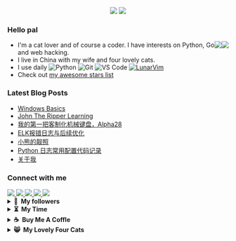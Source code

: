 <!-- visitor counter -->
<p align="center"> 
  <img src="https://media.giphy.com/media/hvRJCLFzcasrR4ia7z/giphy.gif" width="25px">
  <img src="https://profile-counter.glitch.me/JackTheMico/count.svg" />
</p>

### Hello pal 
<div>
  <div>
    <img align="right" src="https://github-readme-stats.vercel.app/api/top-langs/?username=JackTheMico&layout=compact&theme=radical"/>
  </div>
  <div>
    <img align="right" src="https://github-readme-stats.vercel.app/api?username=JackTheMico&show_icons=true&theme=radical"/>
  </div>
</div>

- I'm a cat lover and of course a coder. I have interests on Python, Go and web hacking. 
- I live in China with my wife and four lovely cats.
- I use daily
![Python](https://img.shields.io/badge/-Python-8fcfd1?style=plastic&logo=Python)
![Git](https://img.shields.io/badge/-Git-black?style=plastic&logo=git)
![VS Code](https://img.shields.io/badge/-VS%20Code-007ACC?style=plastic&logo=visual-studio-code)
[![LunarVim](https://img.shields.io/badge/-LunarVim-purple)](https://www.lunarvim.org/)
- Check out [my awesome stars list](./starred.md)

### Latest Blog Posts
<!-- BLOG-POST-LIST:START -->
- [Windows Basics](https://JackTheMico.github.io/posts/windows-hacking/)
- [John The Ripper Learning](https://JackTheMico.github.io/posts/john/)
- [我的第一把客制化机械键盘，Alpha28](https://JackTheMico.github.io/posts/alpha28/)
- [ELK报错日志与后续优化](https://JackTheMico.github.io/posts/elk%E6%8A%A5%E9%94%99%E6%97%A5%E5%BF%97%E4%B8%8E%E5%90%8E%E7%BB%AD%E4%BC%98%E5%8C%96/)
- [小熊的靓照](https://JackTheMico.github.io/posts/xnxs/)
- [Python 日志常用配置代码记录](https://JackTheMico.github.io/posts/python-logging/)
- [关于我](https://JackTheMico.github.io/about/desc/)
<!-- BLOG-POST-LIST:END -->

### Connect with me 
<a href="https://www.facebook.com/profile.php?id=100080067140304">
  <img src="https://camo.githubusercontent.com/8f245234577766478eaf3ee72b0615e99bb9ef3eaa56e1c37f75692811181d5c/68747470733a2f2f6564656e742e6769746875622e696f2f537570657254696e7949636f6e732f696d616765732f7376672f66616365626f6f6b2e737667" width="4%"/>
</a>

<a href="https://twitter.com/JokerDFunny">
  <img src="https://camo.githubusercontent.com/35b0b8bfbd8840f35607fb56ad0a139047fd5d6e09ceb060c5c6f0a5abd1044c/68747470733a2f2f6564656e742e6769746875622e696f2f537570657254696e7949636f6e732f696d616765732f7376672f747769747465722e737667" width="4%"/>
</a>

<a href="mailto:dlwxxxdlw@gmail.com">
  <img src="https://camo.githubusercontent.com/4a3dd8d10a27c272fd04b2ce8ed1a130606f95ea6a76b5e19ce8b642faa18c27/68747470733a2f2f6564656e742e6769746875622e696f2f537570657254696e7949636f6e732f696d616765732f7376672f676d61696c2e737667" width="4%"/>
</a>
<a href="Joke Funny#4079">
  <img src="https://camo.githubusercontent.com/79fcdc7c43f1a1d7c175827976ffee8177814a016fb1b9578ff70f1aef759578/68747470733a2f2f6564656e742e6769746875622e696f2f537570657254696e7949636f6e732f696d616765732f7376672f646973636f72642e737667" width=4% />
</a>
<a href="https://t.me/JokeDFunny">
  <img src="https://camo.githubusercontent.com/f4b401dd7cd9b7840fd31acafd49e151a80e4c9600bf219934461b96dd98e013/68747470733a2f2f6564656e742e6769746875622e696f2f537570657254696e7949636f6e732f696d616765732f7376672f74656c656772616d2e737667" width=4% />
</a>
</br>


<details>
  <summary><b>🤗&nbsp;&nbsp;My&nbsp;followers</b></summary>
<!--START_SECTION:top-followers-->
<table>
  <tr>
    <td align="center">
      <a href="https://github.com/plh97">
        <img src="https://avatars2.githubusercontent.com/u/14355994" width="100px;" alt="plh97"/>
      </a>
      <br />
      <a href="https://github.com/plh97">plh</a>
    </td>
    <td align="center">
      <a href="https://github.com/mishin">
        <img src="https://avatars2.githubusercontent.com/u/2354218" width="100px;" alt="mishin"/>
      </a>
      <br />
      <a href="https://github.com/mishin">Nikolay Mishin</a>
    </td>
    <td align="center">
      <a href="https://github.com/linzo21">
        <img src="https://avatars2.githubusercontent.com/u/77612783" width="100px;" alt="linzo21"/>
      </a>
      <br />
      <a href="https://github.com/linzo21">linzo21</a>
    </td>
    <td align="center">
      <a href="https://github.com/RuixiangS">
        <img src="https://avatars2.githubusercontent.com/u/29591339" width="100px;" alt="RuixiangS"/>
      </a>
      <br />
      <a href="https://github.com/RuixiangS">lumir</a>
    </td>
    <td align="center">
      <a href="https://github.com/684201zan">
        <img src="https://avatars2.githubusercontent.com/u/21252908" width="100px;" alt="684201zan"/>
      </a>
      <br />
      <a href="https://github.com/684201zan">奔走的小毛驴</a>
    </td>
    <td align="center">
      <a href="https://github.com/chance395">
        <img src="https://avatars2.githubusercontent.com/u/19421270" width="100px;" alt="chance395"/>
      </a>
      <br />
      <a href="https://github.com/chance395">liang.li</a>
    </td>
    <td align="center">
      <a href="https://github.com/LLLLM-A">
        <img src="https://avatars2.githubusercontent.com/u/109198970" width="100px;" alt="LLLLM-A"/>
      </a>
      <br />
      <a href="https://github.com/LLLLM-A">LLLLM</a>
    </td>
  </tr>
</table>
<!--END_SECTION:top-followers-->

</details>

<!-- <details> -->
<!--   <summary><b>✨&nbsp;&nbsp;My&nbsp;Status</b></summary> -->

<!-- </details> -->

<details>
  <summary><b>⏳&nbsp;&nbsp;My&nbsp;Time</b></summary>
<!--START_SECTION:waka-->
**I'm a Night 🦉** 

```text
🌞 Morning                112 commits         ⬛⬛⬛⬜⬜⬜⬜⬜⬜⬜⬜⬜⬜⬜⬜⬜⬜⬜⬜⬜⬜⬜⬜⬜⬜   11.23 % 
🌆 Daytime                272 commits         ⬛⬛⬛⬛⬛⬛⬛⬜⬜⬜⬜⬜⬜⬜⬜⬜⬜⬜⬜⬜⬜⬜⬜⬜⬜   27.28 % 
🌃 Evening                247 commits         ⬛⬛⬛⬛⬛⬛⬜⬜⬜⬜⬜⬜⬜⬜⬜⬜⬜⬜⬜⬜⬜⬜⬜⬜⬜   24.77 % 
🌙 Night                  366 commits         ⬛⬛⬛⬛⬛⬛⬛⬛⬛⬜⬜⬜⬜⬜⬜⬜⬜⬜⬜⬜⬜⬜⬜⬜⬜   36.71 % 
```


📊 **This Week I Spent My Time On** 

```text
🕑︎ Time Zone: Asia/Shanghai

💬 Programming Languages: 
No Activity Tracked This Week

🔥 Editors: 
No Activity Tracked This Week
```


<!--END_SECTION:waka-->
</details>

<details>
  <summary><b>☕&nbsp;&nbsp;Buy&nbsp;Me&nbsp;A&nbsp;Coffle</b></summary>

  <a href="https://www.buymeacoffee.com/JackDeng" target="_blank" rel="noreferrer nofollow">
    <img src="https://cdn.buymeacoffee.com/buttons/default-red.png" width="240" height="70"/>
  </a>
  
  <img src="./reward/alipay.jpg" width="220" height="300"/>
</details>

<details>
  <summary><b>😸&nbsp;&nbsp;My&nbsp;Lovely&nbsp;Four&nbsp;Cats</b></summary>
  
  ![My four cats](https://raw.githubusercontent.com/JackTheMico/JackTheMico/main/background.jpg)
</details>
